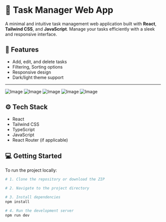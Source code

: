 # 📝 Task Manager Web App

A minimal and intuitive task management web application built with **React**, **Tailwind CSS**, and **JavaScript**. Manage your tasks efficiently with a sleek and responsive interface.

## 🚀 Features

- Add, edit, and delete tasks
- Filtering, Sorting options
- Responsive design  
- Dark/light theme support  


---

![Image](https://github.com/user-attachments/assets/b80c1ad0-7ec8-4b32-904c-0af617d82e34)
![Image](https://github.com/user-attachments/assets/1727ba9b-b691-4721-a9c8-97fbbd8cd314)
![Image](https://github.com/user-attachments/assets/39fbd867-910b-4921-83ec-28159c57e714)
![Image](https://github.com/user-attachments/assets/062ef80c-a60e-4c8d-9de9-99f23823f7cb)
![Image](https://github.com/user-attachments/assets/22ff13cd-0f9e-40df-bc2b-c313f7e398ca)

## ⚙️ Tech Stack

- React  
- Tailwind CSS
- TypeScript
- JavaScript  
- React Router (if applicable)


## 💻 Getting Started

To run the project locally:

```bash
# 1. Clone the repository or download the ZIP

# 2. Navigate to the project directory

# 3. Install dependencies
npm install

# 4. Run the development server
npm run dev
